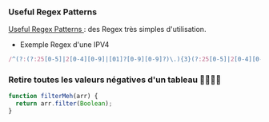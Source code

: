 ### Useful Regex Patterns 
[Useful Regex Patterns ](https://projects.lukehaas.me/regexhub/ "CSSSPIN") : des Regex très simples d'utilisation.
- Exemple Regex d'une IPV4
```js
/^(?:(?:25[0-5]|2[0-4][0-9]|[01]?[0-9][0-9]?)\.){3}(?:25[0-5]|2[0-4][0-9]|[01]?[0-9][0-9]?)$/
```






###  Retire toutes les valeurs négatives d'un tableau :rocket::rocket::rocket::rocket:

```js
function filterMeh(arr) {
  return arr.filter(Boolean);
}
```

